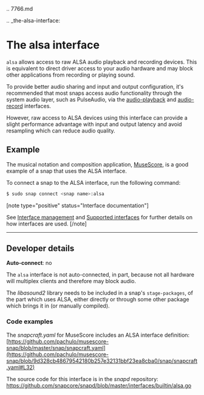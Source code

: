.. 7766.md

.. _the-alsa-interface:

# The alsa interface

`alsa` allows access to raw ALSA audio playback and recording devices. This is equivalent to direct driver access to your audio hardware and may block other applications from recording or playing sound.

To provide better audio sharing and input and output configuration, it's  recommended that most snaps access audio functionality through the system audio layer, such as PulseAudio, via the [audio-playback](the-audio-playback-interface.md) and [audio-record](the-audio-record-interface.md) interfaces.

However, raw access to ALSA devices using this interface can provide a slight performance advantage with input and output latency and avoid resampling which can reduce audio quality.

<h2 id='heading--example'>Example</h2>

The musical notation and composition application, [MuseScore](https://snapcraft.io/musescore), is a good example of a snap that uses the ALSA interface.

To connect a snap to the ALSA interface, run the following command:

```bash
$ sudo snap connect <snap name>:alsa
```

[note type="positive" status="Interface documentation"]

See [Interface management](interface-management.md) and [Supported interfaces](supported-interfaces.md) for further details on how interfaces are used.
[/note]

---

<h2 id='heading--dev-details'>Developer details </h2>

**Auto-connect**: no

The `alsa` interface is not auto-connected, in part, because not all hardware will multiplex clients and therefore may block audio.

The _libasound2_ library needs to be included in a snap's `stage-packages`, of the part which uses ALSA, either directly or through some other package which brings it in (or manually compiled).

<h3 id='heading-code'>Code examples</h3>

The _snapcraft.yaml_ for MuseScore includes an ALSA interface definition:
[https://github.com/pachulo/musescore-snap/blob/master/snap/snapcraft.yaml](https://github.com/pachulo/musescore-snap/blob/9d328cb48679542180b257e32131bbf23ea8cba0/snap/snapcraft.yaml#L32)

The source code for this interface is in the *snapd* repository:
<https://github.com/snapcore/snapd/blob/master/interfaces/builtin/alsa.go>